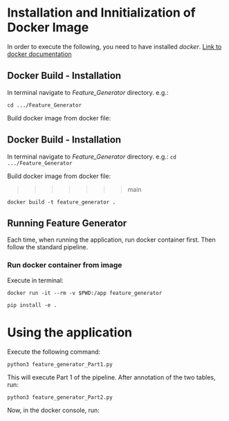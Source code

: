# Installation and Innitialization of Docker Image
In order to execute the following, you need to have installed *docker*. [Link to docker documentation](https://docs.docker.com/engine/install/ubuntu/)

## Docker Build - Installation

In terminal navigate to *Feature_Generator* directory.
e.g.:
 ```
 cd .../Feature_Generator
 ```

Build docker image from docker file:



## Docker Build - Installation

In terminal navigate to *Feature_Generator* directory.
e.g.: ```cd .../Feature_Generator```

Build docker image from docker file:
>>>>>>> main
```
docker build -t feature_generator .
```

## Running Feature Generator
Each time, when running the application, run docker container first. Then follow the standard pipeline. 

### Run docker container from image
Execute in terminal: 
```
docker run -it --rm -v $PWD:/app feature_generator
```
```
pip install -e .
```

# Using the application
Execute the following command:
```
python3 feature_generator_Part1.py
```
This will execute Part 1 of the pipeline. After annotation of the two tables, run:

```
python3 feature_generator_Part2.py
```

Now, in the docker console, run: